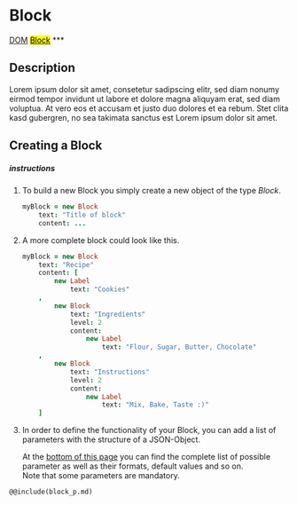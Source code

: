 # Block
<span class="inheritance">
<a href="#Documentation/core/dom">DOM</a>
<a class="inheritance" href="#Documentation/elements/block"><mark>Block</mark></a>
</span>
***

## Description
Lorem ipsum dolor sit amet, consetetur sadipscing elitr, sed diam nonumy eirmod tempor invidunt ut labore et dolore magna aliquyam erat, sed diam voluptua. At vero eos et accusam et justo duo dolores et ea rebum. Stet clita kasd gubergren, no sea takimata sanctus est Lorem ipsum dolor sit amet.


## Creating a Block

##### instructions

1. 
	To build a new Block you simply create a new object of the type *Block*.
	```coffeescript
	myBlock = new Block
		text: "Title of block"
		content: ...
	```
2. 
	A more complete block could look like this.
	```coffeescript
	myBlock = new Block
		text: "Recipe"
		content: [
			new Label
				text: "Cookies"
		,
			new Block
				text: "Ingredients"
				level: 2
				content:
					new Label
						text: "Flour, Sugar, Butter, Chocolate"
		,
			new Block
				text: "Instructions"
				level: 2
				content:
					new Label
						text: "Mix, Bake, Taste :)"
		]
	```
3. 
	In order to define the functionality of your Block, you can add a list of parameters with the structure of a JSON-Object.
 
 	At the <a href="#parameter">bottom of this page</a> you can find the complete list of possible parameter as well as their formats, default values and so on. <br />
 	Note that some parameters are mandatory.
 

 ```div-parameter
 @@include(block_p.md)
 ```